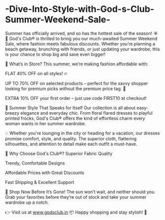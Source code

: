# -Dive-Into-Style-with-God-s-Club-Summer-Weekend-Sale-

Summer has officially arrived, and so has the hottest sale of the season! ☀️👗 God's Club® is thrilled to bring you our much-awaited Summer Weekend Sale, where fashion meets fabulous discounts. Whether you’re planning a beach getaway, brunching with friends, or just updating your wardrobe, this is your chance to shop big and save even bigger!

🌴 What’s in Store?
This summer, we’re making fashion affordable with:

FLAT 40% OFF on all styles! 🔥

UP TO 70% OFF on selected products – perfect for the savvy shopper looking for premium picks without the premium price tag. 💃

EXTRA 10% OFF your first order – just use code FIRST10 at checkout!

👗 Summer Style That Speaks for Itself
Our collection is all about easy-breezy elegance and everyday chic. From floral flared dresses to playful printed frocks, God's Club® offers the kind of effortless charm every woman wants in her summer wardrobe.

💡 Whether you're lounging in the city or heading for a vacation, our dresses promise comfort, style, and quality. The superior cloth, flattering silhouettes, and attention to detail make each outfit a must-have.

🎯 Why Choose God's Club®?
Superior Fabric Quality

Trendy, Comfortable Designs

Affordable Prices with Great Discounts

Fast Shipping & Excellent Support

🛒 Shop Now Before It’s Gone!
The sun won’t wait, and neither should you. Grab your favorites before they’re out of stock and take your summer wardrobe up a notch.

👉 Visit us at www.godsclub.in
📦 Happy shopping and stay stylish! 💃

